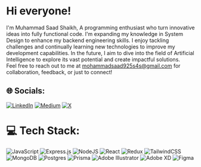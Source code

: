 <h1>Hi everyone!</h1>
I'm Muhammad Saad Shaikh, A programming enthusiast who turn innovative ideas into fully functional code. I'm expanding my knowledge in System Design to enhance my backend engineering skills. I enjoy tackling challenges and continually learning new technologies to improve my development capabilities. In the future, I aim to dive into the field of Artificial Intelligence to explore its vast potential and create impactful solutions.<br>Feel free to reach out to me at <a href="https://mail.google.com/mail/?view=cm&fs=1&to=mohammadsaad925s4s@gmail.com" target="_blank">mohammadsaad925s4s@gmail.com</a> for collaboration, feedback, or just to connect!

## 🌐 Socials:
[![LinkedIn](https://img.shields.io/badge/LinkedIn-%230077B5.svg?logo=linkedin&logoColor=white)](https://linkedin.com/in/mohammad-saad-714815245) [![Medium](https://img.shields.io/badge/Medium-12100E?logo=medium&logoColor=white)](https://medium.com/@@mohdsaadshaikh) [![X](https://img.shields.io/badge/X-black.svg?logo=X&logoColor=white)](https://x.com/@saad_shaikhi) 

# 💻 Tech Stack:
![JavaScript](https://img.shields.io/badge/javascript-%23323330.svg?style=for-the-badge&logo=javascript&logoColor=%23F7DF1E)
![Express.js](https://img.shields.io/badge/express.js-%23404d59.svg?style=for-the-badge&logo=express&logoColor=%2361DAFB)
![NodeJS](https://img.shields.io/badge/node.js-6DA55F?style=for-the-badge&logo=node.js&logoColor=white)
![React](https://img.shields.io/badge/react-%2320232a.svg?style=for-the-badge&logo=react&logoColor=%2361DAFB)
![Redux](https://img.shields.io/badge/redux-%23593d88.svg?style=for-the-badge&logo=redux&logoColor=white) 
![TailwindCSS](https://img.shields.io/badge/tailwindcss-%2338B2AC.svg?style=for-the-badge&logo=tailwind-css&logoColor=white) 
![MongoDB](https://img.shields.io/badge/MongoDB-%234ea94b.svg?style=for-the-badge&logo=mongodb&logoColor=white)
![Postgres](https://img.shields.io/badge/postgres-%23316192.svg?style=for-the-badge&logo=postgresql&logoColor=white)
![Prisma](https://img.shields.io/badge/Prisma-3982CE?style=for-the-badge&logo=Prisma&logoColor=white)
![Adobe Illustrator](https://img.shields.io/badge/adobe%20illustrator-%23FF9A00.svg?style=for-the-badge&logo=adobe%20illustrator&logoColor=white) 
![Adobe XD](https://img.shields.io/badge/Adobe%20XD-470137?style=for-the-badge&logo=Adobe%20XD&logoColor=#FF61F6) 
![Figma](https://img.shields.io/badge/figma-%23F24E1E.svg?style=for-the-badge&logo=figma&logoColor=white)
<!-- # 📊 GitHub Stats:
![](https://github-readme-stats.vercel.app/api?username=mohdsaadshaikh&theme=dark&hide_border=false&include_all_commits=false&count_private=false)<br/>
![](https://github-readme-streak-stats.herokuapp.com/?user=mohdsaadshaikh&theme=dark&hide_border=false)<br/>
![](https://github-readme-stats.vercel.app/api/top-langs/?username=mohdsaadshaikh&theme=dark&hide_border=false&include_all_commits=false&count_private=false&layout=compact)  

---
[![](https://visitcount.itsvg.in/api?id=mohdsaadshaikh&icon=0&color=0)](https://visitcount.itsvg.in)  -->
